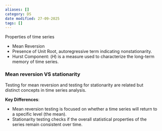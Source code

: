 ```yaml
---
aliases: []
category: DS
date modified: 27-09-2025
tags: []
---
```

Properties of time series
- Mean Reversion
- Presence of Unit Root, autoregressive term indicating nonstationarity.
- Hurst Component: ($H$) is a measure used to characterize the long-term memory of time series. 
### Mean reversion VS stationarity

Testing for mean reversion and testing for stationarity are related but distinct concepts in time series analysis.

**Key Differences**:
- Mean reversion testing is focused on whether a time series will return to a specific level (the mean).
- Stationarity testing checks if the overall statistical properties of the series remain consistent over time.


